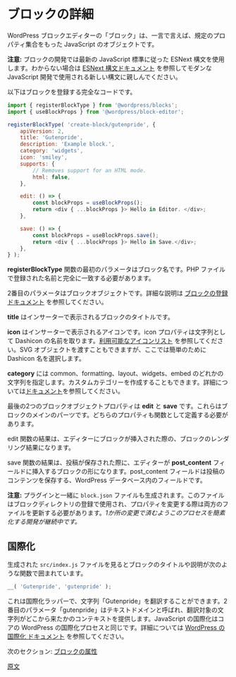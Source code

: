 <!-- 
# Anatomy of a Block
 -->
# ブロックの詳細
<!-- 
At its simplest, a block in the WordPress block editor is a JavaScript object with a specific set of properties.

**Note:** Block development uses ESNext syntax, this refers to the latest JavaScript standard. If this is unfamiliar, review the [ESNext syntax documentation](/docs/how-to-guides/javascript/esnext-js.md) to familiarize yourself with the newer syntax used in modern JavaScript development.

Here is the complete code for registering a block:
 -->
WordPress ブロックエディターの「ブロック」は、一言で言えば、規定のプロパティ集合をもった JavaScript のオブジェクトです。

**注意:** ブロックの開発では最新の JavaScript 標準に従った ESNext 構文を使用します。わからない場合は [ESNext 構文ドキュメント](https://ja.wordpress.org/team/handbook/block-editor/how-to-guides/javascript/esnext-js/) を参照してモダンな JavaScript 開発で使用される新しい構文に親しんでください。

以下はブロックを登録する完全なコードです。

```js
import { registerBlockType } from '@wordpress/blocks';
import { useBlockProps } from '@wordpress/block-editor';

registerBlockType( 'create-block/gutenpride', {
	apiVersion: 2,
	title: 'Gutenpride',
	description: 'Example block.',
	category: 'widgets',
	icon: 'smiley',
	supports: {
		// Removes support for an HTML mode.
		html: false,
	},

	edit: () => {
		const blockProps = useBlockProps();
		return <div { ...blockProps }> Hello in Editor. </div>;
	},

	save: () => {
		const blockProps = useBlockProps.save();
		return <div { ...blockProps }> Hello in Save.</div>;
	},
} );
```
<!-- 
The first parameter in the **registerBlockType** function is the block name, this should match exactly to the name registered in the PHP file.

The second parameter to the function is the block object. See the [block registration documentation](/docs/reference-guides/block-api/block-registration.md) for full details.
 -->
**registerBlockType** 関数の最初のパラメータはブロック名です。PHP ファイルで登録された名前と完全に一致する必要があります。 

2番目のパラメータはブロックオブジェクトです。詳細な説明は [ブロックの登録ドキュメント](https://ja.wordpress.org/team/handbook/block-editor/reference-guides/block-api/block-registration/) を参照してください。
<!-- 
The **title** is the title of the block shown in the Inserter.

The **icon** is the icon shown in the Inserter. The icon property expects any Dashicon name as a string, see [list of available icons](https://developer.wordpress.org/resource/dashicons/). You can also provide an SVG object, but for now it's easiest to just pick a Dashicon name.

The **category** specified is a string and must be one of: "common, formatting, layout, widgets, or embed". You can create your own custom category name, [see documentation for details](/docs/reference-guides/filters/block-filters.md#managing-block-categories).
 -->
**title** はインサーターで表示されるブロックのタイトルです。

**icon** はインサーターで表示されるアイコンです。icon プロパティは文字列として Dashicon の名前を取ります。[利用可能なアイコンリスト](https://developer.wordpress.org/resource/dashicons/) を参照してください。SVG オブジェクトを渡すこともできますが、ここでは簡単のために Dashicon 名を選択します。

**category** には common、formatting、layout、widgets、embed のどれかの文字列を指定します。カスタムカテゴリーを作成することもできます。詳細については[ドキュメント](https://developer.wordpress.org/block-editor/reference-guides/filters/block-filters/#managing-block-categories)を参照してください。

<!-- 
The last two block object properties are **edit** and **save**, these are the key parts of a block. Both properties should be defined as functions.

The results of the edit function is what the editor will render to the editor page when the block is inserted.
 -->
最後の2つのブロックオブジェクトプロパティは **edit** と **save** です。これらはブロックのメインのパーツです。どちらのプロパティも関数として定義する必要があります。

edit 関数の結果は、エディターにブロックが挿入された際の、ブロックのレンダリング結果になります。

<!-- 
The results of the save function is what the editor will insert into the **post_content** field when the post is saved. The post_content field is the field in the WordPress database used to store the content of the post.

**Note:** The `block.json` file is also generated with your plugin. This file is used for registering with the block directory, as you change the properties you should update in both spots. _Development is on-going to simplify this process so only one location is required._
 -->
save 関数の結果は、投稿が保存された際に、エディターが **post_content** フィールドに挿入するブロックの形になります。post_content フィールドは投稿のコンテンツを保存する、WordPress データベース内のフィールドです。

**注意:** プラグインと一緒に `block.json` ファイルも生成されます。このファイルはブロックディレクトリの登録で使用され、プロパティを変更する際は両方のファイルを更新する必要があります。_1か所の変更で済むようこのプロセスを簡素化する開発が継続中です。_

<!-- 
## Internationalization
 -->
## 国際化
<!-- 
If you look at the generated `src/index.js` file, the block title and description are wrapped in a function that looks like this:
 -->
生成された `src/index.js` ファイルを見るとブロックのタイトルや説明が次のような関数で囲まれています。

```js
__( 'Gutenpride', 'gutenpride' );
```
<!-- 
This is an internationalization wrapper that allows for the string "Gutenpride" to be translated. The second parameter, "gutenpride" is called the text domain and gives context for where the string is from. The JavaScript internationalization, often abbreviated i18n, matches the core WordPress internationalization process. See the [Internationalization in Plugin Developer Handbook](https://developer.wordpress.org/plugins/internationalization/) for more details.

Next Section: [Block Attributes](/docs/getting-started/tutorials/create-block/attributes.md)
 -->
これは国際化ラッパーで、文字列「Gutenpride」を翻訳することができます。2番目のパラメータ「gutenpride」はテキストドメインと呼ばれ、翻訳対象の文字列がどこから来たかのコンテキストを提供します。JavaScript の国際化はコアの WordPress の国際化プロセスと同じです。詳細については [WordPress の国際化 ドキュメント](https://developer.wordpress.org/plugins/internationalization/) を参照してください。

次のセクション: [ブロックの属性](https://ja.wordpress.org/team/handbook/block-editor/handbook/tutorials/create-block/block-attributes/)

[原文](https://github.com/WordPress/gutenberg/blob/trunk/docs/getting-started/tutorials/create-block/block-anatomy.md)
